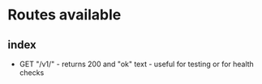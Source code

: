 # Routes available

index
-----
- GET "/v1/" - returns 200 and "ok" text - useful for testing or for health checks
